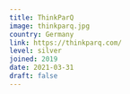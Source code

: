 ```yaml
---
title: ThinkParQ
image: thinkparq.jpg
country: Germany
link: https://thinkparq.com/
level: silver
joined: 2019
date: 2021-03-31
draft: false
---
```

